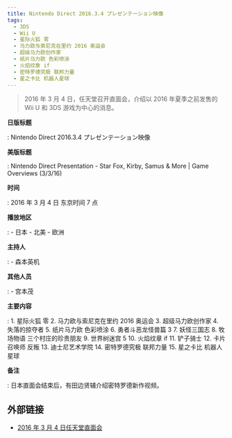 ```yaml
---
title: Nintendo Direct 2016.3.4 プレゼンテーション映像
tags:
  - 3DS
  - Wii U
  - 星际火狐 零
  - 马力欧与索尼克在里约 2016 奥运会
  - 超级马力欧创作家
  - 纸片马力欧 色彩喷涂
  - 火焰纹章 if
  - 密特罗德究极 联邦力量
  - 星之卡比 机器人星球
---
```


> 2016 年 3 月 4 日，任天堂召开直面会，介绍以 2016 年夏季之前发售的 Wii U 和 3DS 游戏为中心的消息。

**日版标题**

:   Nintendo Direct 2016.3.4 プレゼンテーション映像

**美版标题**

:   Nintendo Direct Presentation - Star Fox, Kirby, Samus & More | Game Overviews (3/3/16)

**时间**

:   2016 年 3 月 4 日 东京时间 7 点

**播放地区**

:   - 日本
	- 北美
	- 欧洲

**主持人**

:   - 森本英机

**其他人员**

:   - 宫本茂

**主要内容**

:   1. 星际火狐 零
	2. 马力欧与索尼克在里约 2016 奥运会
	3. 超级马力欧创作家
	4. 失落的掠夺者
	5. 纸片马力欧 色彩喷涂
	6. 勇者斗恶龙怪兽篇 3
	7. 妖怪三国志
	8. 牧场物语 三个村庄的珍贵朋友
	9. 世界树迷宫 5
	10. 火焰纹章 if
	11. 铲子骑士
	12. 卡片召唤师 反叛
	13. 迪士尼艺术学院
	14. 密特罗德究极 联邦力量
	15. 星之卡比 机器人星球

**备注**

:   日本直面会结束后，有田边贤辅介绍密特罗德新作视频。

## 外部链接

- [2016 年 3 月 4 日任天堂直面会](https://www.bilibili.com/video/BV1SJ411p7kA/)
